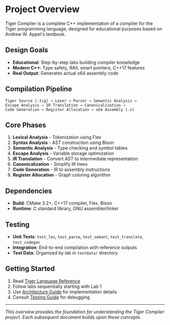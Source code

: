 # Project Overview

Tiger Compiler is a complete C++ implementation of a compiler for the Tiger programming language, designed for educational purposes based on Andrew W. Appel's textbook.

## Design Goals

- **Educational**: Step-by-step labs building compiler knowledge
- **Modern C++**: Type safety, RAII, smart pointers, C++17 features
- **Real Output**: Generates actual x64 assembly code

## Compilation Pipeline

```
Tiger Source (.tig) → Lexer → Parser → Semantic Analysis → 
Escape Analysis → IR Translation → Canonicalization → 
Code Generation → Register Allocation → x64 Assembly (.s)
```

## Core Phases

1. **Lexical Analysis** - Tokenization using Flex
2. **Syntax Analysis** - AST construction using Bison  
3. **Semantic Analysis** - Type checking and symbol tables
4. **Escape Analysis** - Variable storage optimization
5. **IR Translation** - Convert AST to intermediate representation
6. **Canonicalization** - Simplify IR trees
7. **Code Generation** - IR to assembly instructions
8. **Register Allocation** - Graph coloring algorithm

## Dependencies

- **Build**: CMake 3.2+, C++17 compiler, Flex, Bison
- **Runtime**: C standard library, GNU assembler/linker

## Testing

- **Unit Tests**: `test_lex`, `test_parse`, `test_semant`, `test_translate`, `test_codegen`
- **Integration**: End-to-end compilation with reference outputs
- **Test Data**: Organized by lab in `testdata/` directory

## Getting Started

1. Read [Tiger Language Reference](tiger-language.md)
2. Follow labs sequentially starting with Lab 1
3. Use [Architecture Guide](architecture.md) for implementation details
4. Consult [Testing Guide](testing.md) for debugging

---

*This overview provides the foundation for understanding the Tiger Compiler project. Each subsequent document builds upon these concepts.* 